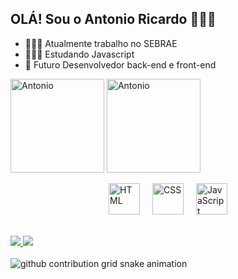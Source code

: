 ## OLÁ! Sou o Antonio Ricardo 👨🏽‍💻


- 👨🏽‍💼 Atualmente trabalho no SEBRAE
- 👨🏼‍🎓 Estudando Javascript
- 🚀 Futuro Desenvolvedor back-end e front-end

<div style="display: inline-block; margin-right: 20px;><br>
  <a href="https://github.com/AntonioDev23" target="_blank">
    <img align="center" alt="Antonio" height="150" src="https://github-readme-stats.vercel.app/api?username=AntonioDev23&show_icons=true&theme=tokyonight" />
    <img align="center" alt="Antonio" height="150" src="https://github-readme-stats.vercel.app/api/top-langs/?username=AntonioDev23&layout=compact&theme=tokyonight" />
  </a>
</div>
 <br><br>
  <div style="display: flex; justify-content: center; gap: 20px; flex-wrap: wrap;">
    <img src="https://cdn.jsdelivr.net/gh/devicons/devicon/icons/html5/html5-original.svg" alt="HTML" width="50" height="50"/>
    <img src="https://cdn.jsdelivr.net/gh/devicons/devicon/icons/css3/css3-original.svg" alt="CSS" width="50" height="50"/>
    <img src="https://cdn.jsdelivr.net/gh/devicons/devicon/icons/javascript/javascript-original.svg" alt="JavaScript" width="50" height="50"/>
  </div>
  <br><br>
   <div style="display: inline-block; margin-right: 20px;">
  <a href="https://www.linkedin.com/in/antonio-ricardo-7628b52a6" target="_blank">
    <img src="https://img.shields.io/badge/LinkedIn-0077B5?style=for-the-badge&logo=linkedin&logoColor=white" />
  </a>
  <a href="https://www.instagram.com/antonio_neto.9696/" target="_blank">
    <img src="https://img.shields.io/badge/Instagram-E4405F?style=for-the-badge&logo=instagram&logoColor=white" />
  </a>
</div>
 <br><br>
 <picture align="center">
  <source media="(prefers-color-scheme: dark)" srcset="https://raw.githubusercontent.com/AntonioDev23/AntonioDev23/output/github-contribution-grid-snake-dark.svg">
  <source media="(prefers-color-scheme: light)" srcset="https://raw.githubusercontent.com/AntonioDev23/AntonioDev23/output/github-contribution-grid-snake-dark.svg">
  <img align="center" alt="github contribution grid snake animation" src="https://raw.githubusercontent.com/mAntonioDev23/AntonioDev23/output/github-contribution-grid-snake.svg">
</picture>



